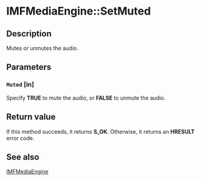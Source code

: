 # IMFMediaEngine::SetMuted

## Description

Mutes or unmutes the audio.

## Parameters

### `Muted` [in]

Specify **TRUE** to mute the audio, or **FALSE** to unmute the audio.

## Return value

If this method succeeds, it returns **S_OK**. Otherwise, it returns an **HRESULT** error code.

## See also

[IMFMediaEngine](https://learn.microsoft.com/windows/desktop/api/mfmediaengine/nn-mfmediaengine-imfmediaengine)